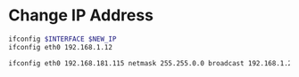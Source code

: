 # Change IP Address

```bash
ifconfig $INTERFACE $NEW_IP 
ifconfig eth0 192.168.1.12 
```

```bash
ifconfig eth0 192.168.181.115 netmask 255.255.0.0 broadcast 192.168.1.255
```
